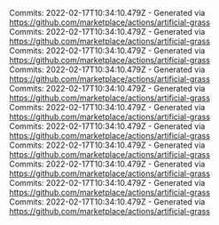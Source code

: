 Commits: 2022-02-17T10:34:10.479Z - Generated via https://github.com/marketplace/actions/artificial-grass
<br>
Commits: 2022-02-17T10:34:10.479Z - Generated via https://github.com/marketplace/actions/artificial-grass
<br>
Commits: 2022-02-17T10:34:10.479Z - Generated via https://github.com/marketplace/actions/artificial-grass
<br>
Commits: 2022-02-17T10:34:10.479Z - Generated via https://github.com/marketplace/actions/artificial-grass
<br>
Commits: 2022-02-17T10:34:10.479Z - Generated via https://github.com/marketplace/actions/artificial-grass
<br>
Commits: 2022-02-17T10:34:10.479Z - Generated via https://github.com/marketplace/actions/artificial-grass
<br>
Commits: 2022-02-17T10:34:10.479Z - Generated via https://github.com/marketplace/actions/artificial-grass
<br>
Commits: 2022-02-17T10:34:10.479Z - Generated via https://github.com/marketplace/actions/artificial-grass
<br>
Commits: 2022-02-17T10:34:10.479Z - Generated via https://github.com/marketplace/actions/artificial-grass
<br>
Commits: 2022-02-17T10:34:10.479Z - Generated via https://github.com/marketplace/actions/artificial-grass
<br>
Commits: 2022-02-17T10:34:10.479Z - Generated via https://github.com/marketplace/actions/artificial-grass
<br>
